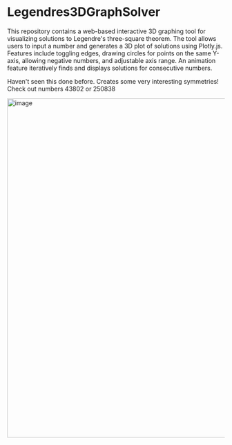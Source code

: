 # Legendres3DGraphSolver

This repository contains a web-based interactive 3D graphing tool for visualizing solutions to Legendre's three-square theorem. The tool allows users to input a number and generates a 3D plot of solutions using Plotly.js. Features include toggling edges, drawing circles for points on the same Y-axis, allowing negative numbers, and adjustable axis range. An animation feature iteratively finds and displays solutions for consecutive numbers.

Haven't seen this done before. Creates some very interesting symmetries! Check out numbers 43802 or 250838

<img width="784" alt="image" src="https://github.com/jconorgrogan/Legendres3DGraphSolver/assets/130090573/2d9841f6-b77b-4990-bd90-92a95f70516a">


